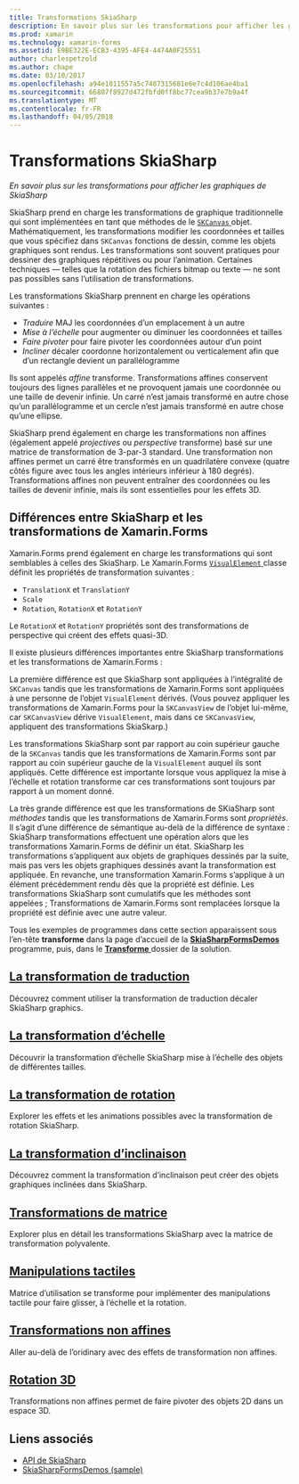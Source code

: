 ```yaml
---
title: Transformations SkiaSharp
description: En savoir plus sur les transformations pour afficher les graphiques de SkiaSharp
ms.prod: xamarin
ms.technology: xamarin-forms
ms.assetid: E9BE322E-ECB3-4395-AFE4-4474A0F25551
author: charlespetzold
ms.author: chape
ms.date: 03/10/2017
ms.openlocfilehash: a94e1011557a5c7487315681e6e7c4d106ae4ba1
ms.sourcegitcommit: 66807f8927d472fbfd0ff8bc77cea9b37e7b9a4f
ms.translationtype: MT
ms.contentlocale: fr-FR
ms.lasthandoff: 04/05/2018
---
```

# <a name="skiasharp-transforms"></a>Transformations SkiaSharp

_En savoir plus sur les transformations pour afficher les graphiques de SkiaSharp_

SkiaSharp prend en charge les transformations de graphique traditionnelle qui sont implémentées en tant que méthodes de le [ `SKCanvas` ](https://developer.xamarin.com/api/type/SkiaSharp.SKCanvas/) objet. Mathématiquement, les transformations modifier les coordonnées et tailles que vous spécifiez dans `SKCanvas` fonctions de dessin, comme les objets graphiques sont rendus. Les transformations sont souvent pratiques pour dessiner des graphiques répétitives ou pour l’animation. Certaines techniques &mdash; telles que la rotation des fichiers bitmap ou texte &mdash; ne sont pas possibles sans l’utilisation de transformations.

Les transformations SkiaSharp prennent en charge les opérations suivantes :

- *Traduire* MAJ les coordonnées d’un emplacement à un autre
- *Mise à l’échelle* pour augmenter ou diminuer les coordonnées et tailles
- *Faire pivoter* pour faire pivoter les coordonnées autour d’un point
- *Incliner* décaler coordonne horizontalement ou verticalement afin que d’un rectangle devient un parallélogramme

Ils sont appelés *affine* transforme. Transformations affines conservent toujours des lignes parallèles et ne provoquent jamais une coordonnée ou une taille de devenir infinie. Un carré n’est jamais transformé en autre chose qu’un parallélogramme et un cercle n’est jamais transformé en autre chose qu’une ellipse.

SkiaSharp prend également en charge les transformations non affines (également appelé *projectives* ou *perspective* transforme) basé sur une matrice de transformation de 3-par-3 standard. Une transformation non affines permet un carré être transformés en un quadrilatère convexe (quatre côtés figure avec tous les angles intérieurs inférieur à 180 degrés). Transformations affines non peuvent entraîner des coordonnées ou les tailles de devenir infinie, mais ils sont essentielles pour les effets 3D.

## <a name="differences-between-skiasharp-and-xamarinforms-transforms"></a>Différences entre SkiaSharp et les transformations de Xamarin.Forms

Xamarin.Forms prend également en charge les transformations qui sont semblables à celles des SkiaSharp. Le Xamarin.Forms [ `VisualElement` ](https://developer.xamarin.com/api/type/Xamarin.Forms.VisualElement/) classe définit les propriétés de transformation suivantes :

- `TranslationX` et `TranslationY`
- `Scale`
- `Rotation`, `RotationX` et `RotationY`

Le `RotationX` et `RotationY` propriétés sont des transformations de perspective qui créent des effets quasi-3D.

Il existe plusieurs différences importantes entre SkiaSharp transformations et les transformations de Xamarin.Forms :

La première différence est que SkiaSharp sont appliquées à l’intégralité de `SKCanvas` tandis que les transformations de Xamarin.Forms sont appliquées à une personne de l’objet `VisualElement` dérivés. (Vous pouvez appliquer les transformations de Xamarin.Forms pour la `SKCanvasView` de l’objet lui-même, car `SKCanvasView` dérive `VisualElement`, mais dans ce `SKCanvasView`, appliquent des transformations SkiaSkarp.)

Les transformations SkiaSharp sont par rapport au coin supérieur gauche de la `SKCanvas` tandis que les transformations de Xamarin.Forms sont par rapport au coin supérieur gauche de la `VisualElement` auquel ils sont appliqués. Cette différence est importante lorsque vous appliquez la mise à l’échelle et rotation transforme car ces transformations sont toujours par rapport à un moment donné.

La très grande différence est que les transformations de SKiaSharp sont *méthodes* tandis que les transformations de Xamarin.Forms sont *propriétés*. Il s’agit d’une différence de sémantique au-delà de la différence de syntaxe : SkiaSharp transformations effectuent une opération alors que les transformations Xamarin.Forms de définir un état. SkiaSharp les transformations s’appliquent aux objets de graphiques dessinés par la suite, mais pas vers les objets graphiques dessinés avant la transformation est appliquée. En revanche, une transformation Xamarin.Forms s’applique à un élément précédemment rendu dès que la propriété est définie. Les transformations SkiaSharp sont cumulatifs que les méthodes sont appelées ; Transformations de Xamarin.Forms sont remplacées lorsque la propriété est définie avec une autre valeur.

Tous les exemples de programmes dans cette section apparaissent sous l’en-tête **transforme** dans la page d’accueil de la [ **SkiaSharpFormsDemos** ](https://developer.xamarin.com/samples/xamarin-forms/SkiaSharpForms/Demos/) programme, puis, dans le [ **Transforme** ](https://github.com/xamarin/xamarin-forms-samples/tree/master/SkiaSharpForms/Demos/Demos/SkiaSharpFormsDemos/Transforms) dossier de la solution.

## <a name="the-translate-transformtranslatemd"></a>[La transformation de traduction](translate.md)

Découvrez comment utiliser la transformation de traduction décaler SkiaSharp graphics.

## <a name="the-scale-transformscalemd"></a>[La transformation d’échelle](scale.md)

Découvrir la transformation d’échelle SkiaSharp mise à l’échelle des objets de différentes tailles.

## <a name="the-rotate-transformrotatemd"></a>[La transformation de rotation](rotate.md)

Explorer les effets et les animations possibles avec la transformation de rotation SkiaSharp.

## <a name="the-skew-transformskewmd"></a>[La transformation d’inclinaison](skew.md)

Découvrez comment la transformation d’inclinaison peut créer des objets graphiques inclinées dans SkiaSharp.

## <a name="matrix-transformsmatrixmd"></a>[Transformations de matrice](matrix.md)

Explorer plus en détail les transformations SkiaSharp avec la matrice de transformation polyvalente.

## <a name="touch-manipulationstouchmd"></a>[Manipulations tactiles](touch.md)

Matrice d’utilisation se transforme pour implémenter des manipulations tactile pour faire glisser, à l’échelle et la rotation.

## <a name="non-affine-transformsnon-affinemd"></a>[Transformations non affines](non-affine.md)

Aller au-delà de l’oridinary avec des effets de transformation non affines.

## <a name="3d-rotation3d-rotationmd"></a>[Rotation 3D](3d-rotation.md)

Transformations non affines permet de faire pivoter des objets 2D dans un espace 3D.


## <a name="related-links"></a>Liens associés

- [API de SkiaSharp](https://developer.xamarin.com/api/root/SkiaSharp/)
- [SkiaSharpFormsDemos (sample)](https://developer.xamarin.com/samples/xamarin-forms/SkiaSharpForms/Demos/)

